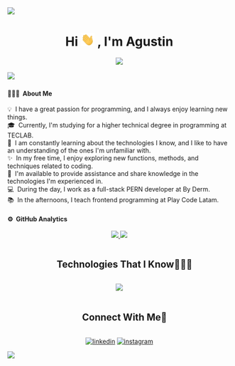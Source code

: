 <img src="https://user-images.githubusercontent.com/73097560/115834477-dbab4500-a447-11eb-908a-139a6edaec5c.gif">

<div id="user-content-toc">
<h1 align="center">Hi 
  <img src="https://raw.githubusercontent.com/ABSphreak/ABSphreak/master/gifs/Hi.gif" alt="Hi.gif" width="30">
  , I'm Agustin
</h1>
</div>


<p align="center">
  <a href="https://github.com/AgustinGonzalez1"><img src="https://readme-typing-svg.herokuapp.com?font=Rubik&color=c913de&size=25&center=true&vCenter=true&width=600&height=100&duration=1500&pause=1000&random=true&lines=JavaScript;TypeScript;React;MongoDB;PostgreSQL;MySQL;Astro;NextJS;Python;Django;"></a>
</p>

<img src="https://user-images.githubusercontent.com/73097560/115834477-dbab4500-a447-11eb-908a-139a6edaec5c.gif">

#### 👨🏻‍💻 &nbsp;About Me

💡 &nbsp;I have a great passion for programming, and I always enjoy learning new things.\
🎓 &nbsp;Currently, I'm studying for a higher technical degree in programming at TECLAB.\
🌱 &nbsp;I am constantly learning about the technologies I know, and I like to have an understanding of the ones I'm unfamiliar with.\
✨ &nbsp;In my free time, I enjoy exploring new functions, methods, and techniques related to coding.\
💬 &nbsp;I'm available to provide assistance and share knowledge in the technologies I'm experienced in.\
💻 &nbsp;During the day, I work as a full-stack PERN developer at By Derm.\
📚 &nbsp;In the afternoons, I teach frontend programming at Play Code Latam.

#### ⚙️ &nbsp;GitHub Analytics

<p align="center">
<a href="https://github.com/AgustinGonzalez1">
  <img height="180em" src="https://github-readme-stats-eight-theta.vercel.app/api?username=AgustinGonzalez1&show_icons=true&theme=dark&include_all_commits=true&count_private=true&title_color=c913de&border_color=c913de"/>
  <img height="180em" src="https://github-readme-stats-eight-theta.vercel.app/api/top-langs/?username=AgustinGonzalez1&layout=compact&langs_count=6&theme=dark&title_color=c913de&border_color=c913de"/>
</a>
</p>

<div id="user-content-toc">
  <ul align="center">
    <summary><h2 style="display: inline-block">Technologies That I Know👨🏻‍💻</h2></summary>
  </ul>
</div>
<!--tech stack icons-->
<p align="center">
  <a href="https://skillicons.dev">
    <img src="https://skillicons.dev/icons?i=html,css,bootstrap,tailwind,sass,git,javascript,firebase,react,figma,ts,vscode,postman,nodejs,mongodb,expressjs,nextjs,netlify,vite,python,django,astro&perline=11" />
  </a>
</p>

<div id="user-content-toc">
  <ul align="center">
    <summary><h2 style="display: inline-block">Connect With Me🤝</h2></summary>
  </ul>
</div>

<!--icons and links-->
<p align="center">
<a href="https://www.linkedin.com/in/ricardoagustingonzalez/" target="_blank"><img align="center" src="https://user-images.githubusercontent.com/88904952/234979284-68c11d7f-1acc-4f0c-ac78-044e1037d7b0.png" alt="linkedin" height="50" width="50" /></a>
<a href="https://www.instagram.com/agus.devv/" target="_blank"><img align="center" src="https://user-images.githubusercontent.com/88904952/234981169-2dd1e58f-4b7e-468c-8213-034ba62156c3.png" alt="instagram" height="50" width="50" /></a>
</p>

<img src="https://user-images.githubusercontent.com/73097560/115834477-dbab4500-a447-11eb-908a-139a6edaec5c.gif">
